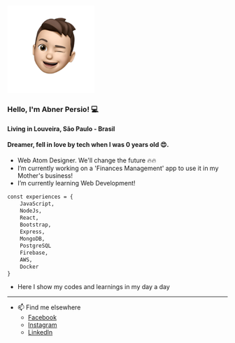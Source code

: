 ![emoji abner](./abner-memoji.png)
### Hello, I'm Abner Persio! 💻


#### Living in Louveira, São Paulo - Brasil
#### Dreamer, fell in love by tech when I was 0 years old 😍.

- Web Atom Designer. We'll change the future 🔥🔥
- I’m currently working on a 'Finances Management' app to use it in my Mother's business!
- I’m currently learning Web Development!
```
const experiences = { 
	JavaScript, 
	NodeJs, 
	React, 
	Bootstrap, 
	Express, 
	MongoDB,
	PostgreSQL
	Firebase,
	AWS,
	Docker
}
```
- Here I show my codes and learnings in my day a day

---------------------------------------------

- 📫 Find me elsewhere 
	- [Facebook](https://facebook.com/abnerpersio)
	- [Instagram](https://instagram.com/abnerpersio)
	- [LinkedIn](https://linkedin.com/in/abnerpersio/)


